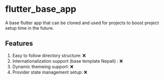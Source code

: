 # flutter_base_app

A base flutter app that can be cloned and used for projects to boost project setup time in the future.

## Features

1. Easy to follow directory structure: ❌
2. Internationalization support (base template Nepali) : ❌
3. Dynamic themeing support: ❌
4. Provider state management setup: ❌
